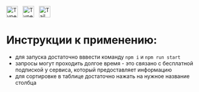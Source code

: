 <br/>

<img align="left" alt="TypeScript" width="30px" style="padding-right:10px;" src="https://www.vectorlogo.zone/logos/reactjs/reactjs-icon.svg" />
<img align="left" alt="TypeScript" width="30px" style="padding-right:10px;" src="https://cdn.jsdelivr.net/gh/devicons/devicon/icons/typescript/typescript-plain.svg" />
<img align="left" alt="Tailwind" width="30px" style="padding-right:10px;" src="https://cdn.jsdelivr.net/gh/devicons/devicon/icons/tailwindcss/tailwindcss-plain.svg" />

<br/>
<br/>

# Инструкции к применению:
- для запуска достаточно вввести команду `npm i` и `npm run start`
- запросы могут проходить долгое время - это связано с бесплатной 
подпиской у сервиса, который предоставляет информацию
- для сортировке в таблице достаточно нажать на нужное название столбца
